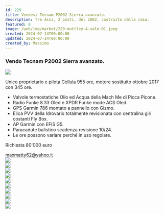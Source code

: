 ```yaml
---
id: 229
title: Vendesi Tecnam P2002 Sierra avanzato.
description: Tre Assi, 2 posti, del 2002, costruito dalla casa.
featured: 0
image: /web/img/market/229-muttley-4-sale-01.jpeg
created: 2024-07-14T00:00:00
updated: 2024-07-14T00:00:00
created_by: Massimo
---
```


<h3>Vendo Tecnam P2002 Sierra avanzato.</h3>
<div class="grid grid-cols-1 sm:grid-cols-2 gap-2">
    <div class="sm:col-span-2">
        <a href="/web/img/market/229-muttley-4-sale-01.jpeg" target="_blank">
            <img src="/web/img/market/229-muttley-4-sale-01.jpeg" class="sm:h-[250px] w-full object-cover" />
        </a>
    </div>
    <div class="col-span-2">
        <p>Unico proprietario e pilota <span class="font-semibold text-orange-500">Cellula 955 ore</span>, motore sostituito <span class="font-semibold text-orange-500">ottobre 2017 con 345 ore</span>.</p>
        <ul class="my-1 list-disc pl-4">
            <li>Valvole termostatiche Olio ed Acqua della Mach Me di Picca Picone.</li>
            <li>Radio Funke 8.33 Oled e XPDR Funke mode ACS Oled.</li>
            <li>GPS Garmin 786 montato a pannello con Gizmo.</li>
            <li>Elica PVV della Idrovario totalmente revisionata con centralina giri costanti Fly Box.</li>
            <li>AP Garmin con EFIS G5.</li>
            <li>Paracadute balistico scadenza revisione 10/24.</li>
            <li>Le ore possono variare perché in uso regolare.<br /></li>
        </ul>
        <p  class="font-semibold">Richiesta 80'000 euro<br /></p>
        <a href="mailto:maxmatty62@yahoo.it"  class="font-semibold text-orange-500">maxmatty62@yahoo.it</a>
    </div>
    <div><a href="/web/img/market/229-muttley-4-sale-02.jpeg" target="_blank"><img src="/web/img/market/229-muttley-4-sale-02.jpeg" class="w-full h-full object-cover" /></a></div>
    <div><a href="/web/img/market/229-muttley-4-sale-03.jpeg" target="_blank"><img src="/web/img/market/229-muttley-4-sale-03.jpeg" class="w-full h-full object-cover" /></a></div>
    <div><a href="/web/img/market/229-muttley-4-sale-04.jpeg" target="_blank"><img src="/web/img/market/229-muttley-4-sale-04.jpeg" class="w-full h-full object-cover" /></a></div>
    <div><a href="/web/img/market/229-muttley-4-sale-05.jpeg" target="_blank"><img src="/web/img/market/229-muttley-4-sale-05.jpeg" class="w-full h-full object-cover" /></a></div>
    <div><a href="/web/img/market/229-muttley-4-sale-06.jpeg" target="_blank"><img src="/web/img/market/229-muttley-4-sale-06.jpeg" class="w-full h-full object-cover" /></a></div>
    <div><a href="/web/img/market/229-muttley-4-sale-07.jpeg" target="_blank"><img src="/web/img/market/229-muttley-4-sale-07.jpeg" class="w-full h-full object-cover" /></a></div>
    <div><a href="/web/img/market/229-muttley-4-sale-08.jpeg" target="_blank"><img src="/web/img/market/229-muttley-4-sale-08.jpeg" class="w-full h-full object-cover" /></a></div>
    <div><a href="/web/img/market/229-muttley-4-sale-09.jpeg" target="_blank"><img src="/web/img/market/229-muttley-4-sale-09.jpeg" class="w-full h-full object-cover" /></a></div>
    <div><a href="/web/img/market/229-muttley-4-sale-10.jpeg" target="_blank"><img src="/web/img/market/229-muttley-4-sale-10.jpeg" class="w-full h-full object-cover" /></a></div>
    <div><a href="/web/img/market/229-muttley-4-sale-11.jpeg" target="_blank"><img src="/web/img/market/229-muttley-4-sale-11.jpeg" class="w-full h-full object-cover" /></a></div>
</div>
